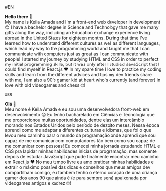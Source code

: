 #EN

<strong>Hello there 👋 </strong><br>
My name is Keila Amada and I'm a front-end web developer in development 😊 I have a bachelor degree in Science and Technology that gave me many gifts along the way, including an Education exchange experience living abroad in the United States for eighteen months. During that time I've learned how to understand different cultures as well as different languages, which lead my way to the programming world and taught me that I can communicate with computers just as great as I can communicate with people! I started my journey by studying HTML and CSS in order to perfect my initial programming skills, but it was only after I studied JavaScript that I could find myself in React.js ❤️ 
In my spare time I love to practice my coding skills and learn from the different advices and tips my dev friends share with me, I am also a 90's gamer kid at heart who's currently (and forever) in love with old videogames and chess 🤓! 

<small>#BR</small>

<strong> Olá 👋 </strong><br>
Meu nome é Keila Amada e eu sou uma desenvolvedora front-web em desenvolvimento 😊 Eu tenho bacharelado em Ciências e Tecnologia que me proporcionou muitas oportunidades, dentre elas um intercâmbio morando nos Estados Unidos pelo período de dezoito meses. Nessa época aprendi como me adaptar a diferentes culturas e idiomas, que foi o que levou meu caminho para o mundo da programação onde aprendi que sou capaz de me comunicar com computadores tão bem como sou capaz de me comunicar com pessoas! Eu comecei minha jornada estudando HTML e CSS pra lapidar minhas habilidades inicias de programação, mas somente depois de estudar JavaScript que pude finalmente encontrar meu caminho em React.js ❤️ 
No meu tempo livre eu amo praticar minhas habilidades e extrair o máximo possível das dicas e conselhos que meus amigos dev compartilham comigo, eu também tenho o eterno coração de uma criança gamer dos anos 90 que ainda é (e para sempre será) apaixonada por videogames antigos e xadrez 🤓!
